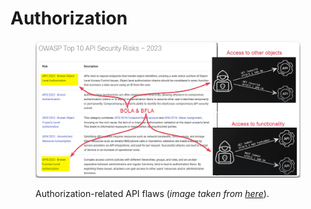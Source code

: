 # Authorization

<figure><img src="../../../../.gitbook/assets/api_authorization_flaws.png" alt=""><figcaption><p>Authorization-related API flaws (<em>image taken from</em> <a href="https://owasp.org/API-Security/editions/2023/en/0x11-t10/"><em>here</em></a>).</p></figcaption></figure>
